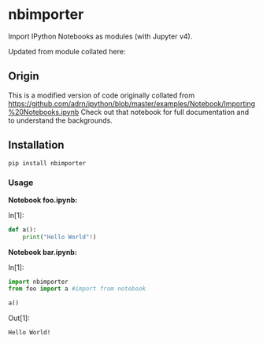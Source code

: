 # nbimporter
Import IPython Notebooks as modules (with Jupyter v4).

Updated from module collated here:

## Origin
This is a modified version of code originally collated from
https://github.com/adrn/ipython/blob/master/examples/Notebook/Importing%20Notebooks.ipynb
Check out that notebook for full documentation and to understand the backgrounds. 

## Installation
`pip install nbimporter`

### Usage
**Notebook foo.ipynb:**

In[1]:
```python
def a(): 
    print("Hello World"!)
```

**Notebook bar.ipynb:**

In[1]:
```python
import nbimporter
from foo import a #import from notebook

a()
```

Out[1]:
```
Hello World!
```
